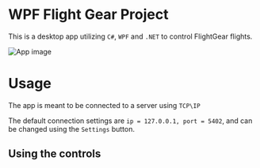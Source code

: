 # WPF Flight Gear Project
This is a desktop app utilizing `C#`, `WPF` and `.NET` to control FlightGear flights.

![App image](https://i.imgur.com/T1qCkZE.png)

# Usage

The app is meant to be connected to a server using `TCP\IP`


The default connection settings are `ip = 127.0.0.1, port = 5402`, and can be changed using the `Settings` button.

## Using the controls
